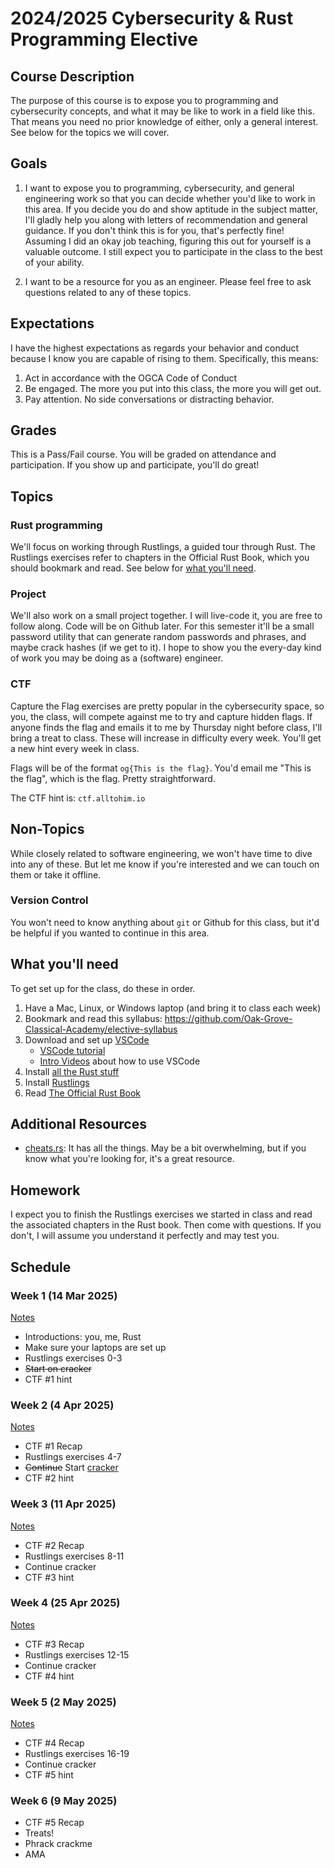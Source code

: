 # 2024/2025 Cybersecurity & Rust Programming Elective

## Course Description

The purpose of this course is to expose you to programming and cybersecurity
concepts, and what it may be like to work in a field like this. That means you
need no prior knowledge of either, only a general interest. See below for the
topics we will cover.

## Goals

1. I want to expose you to programming, cybersecurity, and general engineering
   work so that you can decide whether you'd like to work in this area. If you
   decide you do and show aptitude in the subject matter, I'll gladly help you
   along with letters of recommendation and general guidance. If you don't think
   this is for you, that's perfectly fine! Assuming I did an okay job teaching,
   figuring this out for yourself is a valuable outcome. I still expect you to
   participate in the class to the best of your ability.

2. I want to be a resource for you as an engineer. Please feel free to ask
   questions related to any of these topics.

## Expectations

I have the highest expectations as regards your behavior and conduct because I
know you are capable of rising to them. Specifically, this means:

1. Act in accordance with the OGCA Code of Conduct
1. Be engaged. The more you put into this class, the more you will get out.
1. Pay attention. No side conversations or distracting behavior.

## Grades

This is a Pass/Fail course. You will be graded on attendance and participation.
If you show up and participate, you'll do great!

## Topics

### Rust programming

We'll focus on working through Rustlings, a guided tour through Rust. The
Rustlings exercises refer to chapters in the Official Rust Book, which you
should bookmark and read. See below for [what you'll need](#what-youll-need).

### Project

We'll also work on a small project together. I will live-code it, you are free
to follow along. Code will be on Github later. For this semester it'll be a
small password utility that can generate random passwords and phrases, and maybe
crack hashes (if we get to it). I hope to show you the every-day kind of work
you may be doing as a (software) engineer.

### CTF

Capture the Flag exercises are pretty popular in the cybersecurity space, so
you, the class, will compete against me to try and capture hidden flags. If
anyone finds the flag and emails it to me by Thursday night before class, I'll
bring a treat to class. These will increase in difficulty every week. You'll get
a new hint every week in class.

Flags will be of the format `og{This is the flag}`. You'd email me "This is the
flag", which is the flag. Pretty straightforward.

The CTF hint is: `ctf.alltohim.io`

## Non-Topics

While closely related to software engineering, we won't have time to dive into
any of these. But let me know if you're interested and we can touch on them or
take it offline.

### Version Control

You won't need to know anything about `git` or Github for this class, but it'd
be helpful if you wanted to continue in this area.

## What you'll need

To get set up for the class, do these in order.

1. Have a Mac, Linux, or Windows laptop (and bring it to class each week)
1. Bookmark and read this syllabus:
   https://github.com/Oak-Grove-Classical-Academy/elective-syllabus
1. Download and set up [VSCode](https://code.visualstudio.com/)
   - [VSCode tutorial](https://code.visualstudio.com/docs/getstarted/getting-started)
   - [Intro Videos](https://code.visualstudio.com/docs/getstarted/introvideos)
     about how to use VSCode
1. Install
   [all the Rust stuff](https://code.visualstudio.com/docs/languages/rust)
1. Install [Rustlings](https://rustlings.cool/)
1. Read [The Official Rust Book](https://doc.rust-lang.org/book/title-page.html)

## Additional Resources

- [cheats.rs](https://cheats.rs/): It has all the things. May be a bit
  overwhelming, but if you know what you're looking for, it's a great resource.

## Homework

I expect you to finish the Rustlings exercises we started in class and read the
associated chapters in the Rust book. Then come with questions. If you don't, I
will assume you understand it perfectly and may test you.

## Schedule

### Week 1 (14 Mar 2025)

[Notes](week1-notes.md)

- Introductions: you, me, Rust
- Make sure your laptops are set up
- Rustlings exercises 0-3
- ~~Start on cracker~~
- CTF #1 hint

### Week 2 (4 Apr 2025)

[Notes](week2-notes.md)

- CTF #1 Recap
- Rustlings exercises 4-7
- ~~Continue~~ Start
  [cracker](https://github.com/Oak-Grove-Classical-Academy/cracker)
- CTF #2 hint

### Week 3 (11 Apr 2025)

[Notes](week3-notes.md)

- CTF #2 Recap
- Rustlings exercises 8-11
- Continue cracker
- CTF #3 hint

### Week 4 (25 Apr 2025)

[Notes](week4-notes.md)

- CTF #3 Recap
- Rustlings exercises 12-15
- Continue cracker
- CTF #4 hint

### Week 5 (2 May 2025)

[Notes](week5-notes.md)

- CTF #4 Recap
- Rustlings exercises 16-19
- Continue cracker
- CTF #5 hint

### Week 6 (9 May 2025)

- CTF #5 Recap
- Treats!
- Phrack crackme
- AMA
